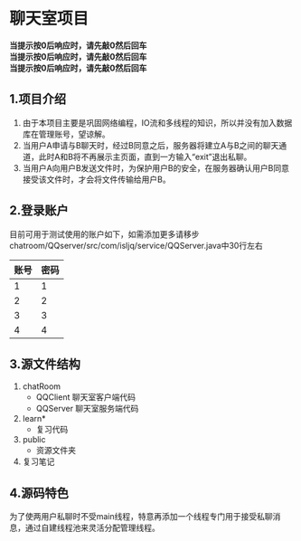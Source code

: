 # 聊天室项目
**当提示按0后响应时，请先敲0然后回车** <br>
**当提示按0后响应时，请先敲0然后回车** <br>
**当提示按0后响应时，请先敲0然后回车**

## 1.项目介绍
1. 由于本项目主要是巩固网络编程，IO流和多线程的知识，所以并没有加入数据库在管理账号，望谅解。
2. 当用户A申请与B聊天时，经过B同意之后，服务器将建立A与B之间的聊天通道，此时A和B将不再展示主页面，直到一方输入“exit”退出私聊。
3. 当用户A向用户B发送文件时，为保护用户B的安全，在服务器确认用户B同意接受该文件时，才会将文件传输给用户B。
## 2.登录账户
目前可用于测试使用的账户如下，如需添加更多请移步chatroom/QQserver/src/com/isljq/service/QQServer.java中30行左右

| 账号 | 密码 |
| ---- | ---- |
| 1    | 1    |
| 2    | 2    |
| 3    | 3    |
| 4    | 4    |

## 3.源文件结构
1. chatRoom
    - QQClient        聊天室客户端代码
    - QQServer        聊天室服务端代码
2.  learn*
    - 复习代码
3. public
    - 资源文件夹
4. 复习笔记

## 4.源码特色

为了使两用户私聊时不受main线程，特意再添加一个线程专门用于接受私聊消息，通过自建线程池来灵活分配管理线程。
